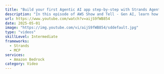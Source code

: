 ```yaml
---
title: "Build your first Agentic AI app step-by-step with Strands Agents & MCP"
description: "In this episode of AWS Show and Tell - Gen AI, learn how to build your first multi-agent application using Strands Agents, leveraging the Model Context Protocol (MCP) to create a personal assistant with built-in tools, custom Python tools, and multi-agent collaboration"
url: https://www.youtube.com/watch?v=aijS9fWB854
date: 2025-05-01
image: "https://img.youtube.com/vi/aijS9fWB854/sddefault.jpg"
type: "videos"
skillLevel: Intermediate
frameworks:
  - Strands
  - MCP
services:
  - Amazon Bedrock
category: Video
---
```

